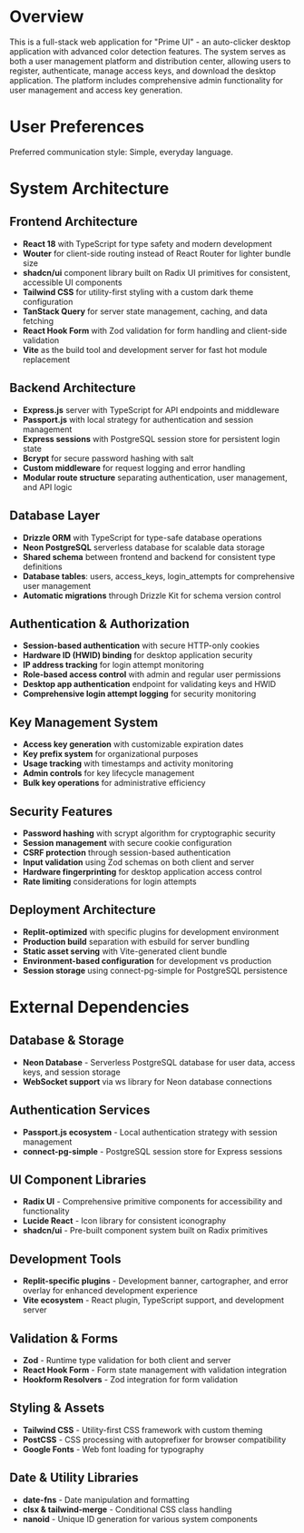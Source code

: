 # Overview

This is a full-stack web application for "Prime UI" - an auto-clicker desktop application with advanced color detection features. The system serves as both a user management platform and distribution center, allowing users to register, authenticate, manage access keys, and download the desktop application. The platform includes comprehensive admin functionality for user management and access key generation.

# User Preferences

Preferred communication style: Simple, everyday language.

# System Architecture

## Frontend Architecture
- **React 18** with TypeScript for type safety and modern development
- **Wouter** for client-side routing instead of React Router for lighter bundle size
- **shadcn/ui** component library built on Radix UI primitives for consistent, accessible UI components
- **Tailwind CSS** for utility-first styling with a custom dark theme configuration
- **TanStack Query** for server state management, caching, and data fetching
- **React Hook Form** with Zod validation for form handling and client-side validation
- **Vite** as the build tool and development server for fast hot module replacement

## Backend Architecture
- **Express.js** server with TypeScript for API endpoints and middleware
- **Passport.js** with local strategy for authentication and session management
- **Express sessions** with PostgreSQL session store for persistent login state
- **Bcrypt** for secure password hashing with salt
- **Custom middleware** for request logging and error handling
- **Modular route structure** separating authentication, user management, and API logic

## Database Layer
- **Drizzle ORM** with TypeScript for type-safe database operations
- **Neon PostgreSQL** serverless database for scalable data storage
- **Shared schema** between frontend and backend for consistent type definitions
- **Database tables**: users, access_keys, login_attempts for comprehensive user management
- **Automatic migrations** through Drizzle Kit for schema version control

## Authentication & Authorization
- **Session-based authentication** with secure HTTP-only cookies
- **Hardware ID (HWID) binding** for desktop application security
- **IP address tracking** for login attempt monitoring
- **Role-based access control** with admin and regular user permissions
- **Desktop app authentication** endpoint for validating keys and HWID
- **Comprehensive login attempt logging** for security monitoring

## Key Management System
- **Access key generation** with customizable expiration dates
- **Key prefix system** for organizational purposes
- **Usage tracking** with timestamps and activity monitoring
- **Admin controls** for key lifecycle management
- **Bulk key operations** for administrative efficiency

## Security Features
- **Password hashing** with scrypt algorithm for cryptographic security
- **Session management** with secure cookie configuration
- **CSRF protection** through session-based authentication
- **Input validation** using Zod schemas on both client and server
- **Hardware fingerprinting** for desktop application access control
- **Rate limiting** considerations for login attempts

## Deployment Architecture
- **Replit-optimized** with specific plugins for development environment
- **Production build** separation with esbuild for server bundling
- **Static asset serving** with Vite-generated client bundle
- **Environment-based configuration** for development vs production
- **Session storage** using connect-pg-simple for PostgreSQL persistence

# External Dependencies

## Database & Storage
- **Neon Database** - Serverless PostgreSQL database for user data, access keys, and session storage
- **WebSocket support** via ws library for Neon database connections

## Authentication Services
- **Passport.js ecosystem** - Local authentication strategy with session management
- **connect-pg-simple** - PostgreSQL session store for Express sessions

## UI Component Libraries
- **Radix UI** - Comprehensive primitive components for accessibility and functionality
- **Lucide React** - Icon library for consistent iconography
- **shadcn/ui** - Pre-built component system built on Radix primitives

## Development Tools
- **Replit-specific plugins** - Development banner, cartographer, and error overlay for enhanced development experience
- **Vite ecosystem** - React plugin, TypeScript support, and development server

## Validation & Forms
- **Zod** - Runtime type validation for both client and server
- **React Hook Form** - Form state management with validation integration
- **Hookform Resolvers** - Zod integration for form validation

## Styling & Assets
- **Tailwind CSS** - Utility-first CSS framework with custom theming
- **PostCSS** - CSS processing with autoprefixer for browser compatibility
- **Google Fonts** - Web font loading for typography

## Date & Utility Libraries
- **date-fns** - Date manipulation and formatting
- **clsx & tailwind-merge** - Conditional CSS class handling
- **nanoid** - Unique ID generation for various system components
